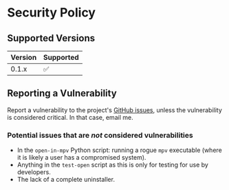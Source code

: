 # Security Policy

## Supported Versions

| Version | Supported          |
| ------- | ------------------ |
| 0.1.x   | :white_check_mark: |

## Reporting a Vulnerability

Report a vulnerability to the project's
[GitHub issues](https://github.com/Tatsh/open-in-mpv/issues), unless the vulnerability is considered
critical. In that case, email me.

### Potential issues that are _not_ considered vulnerabilities

- In the `open-in-mpv` Python script: running a rogue `mpv` executable (where it is likely a user
  has a compromised system).
- Anything in the `test-open` script as this is only for testing for use by developers.
- The lack of a complete uninstaller.
